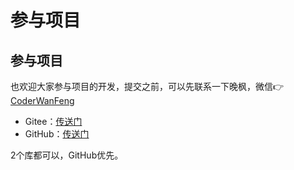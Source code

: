 # 参与项目


## 参与项目

也欢迎大家参与项目的开发，提交之前，可以先联系一下晚枫，微信👉[CoderWanFeng](http://t.cn/A6XVQXAk)
- Gitee：[传送门](https://gitee.com/CoderWanFeng/python-office)
- GitHub：[传送门](https://github.com/CoderWanFeng/python-office)

2个库都可以，GitHub优先。
